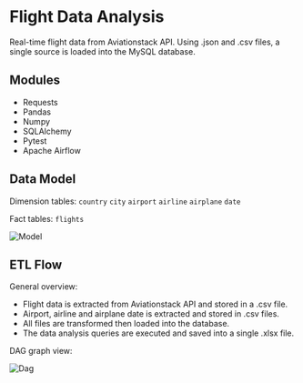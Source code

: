# Flight Data Analysis

Real-time flight data from Aviationstack API. Using .json and .csv files, a single source is loaded into the MySQL database.

## Modules

- Requests
- Pandas
- Numpy
- SQLAlchemy
- Pytest
- Apache Airflow

## Data Model

Dimension tables:
`country`
`city`
`airport`
`airline`
`airplane`
`date`

Fact tables:
`flights`

![Model](https://i.imgur.com/T9YPHBv.jpg)

## ETL Flow

General overview:

- Flight data is extracted from Aviationstack API and stored in a .csv file.
- Airport, airline and airplane date is extracted and stored in .csv files.
- All files are transformed then loaded into the database.
- The data analysis queries are executed and saved into a single .xlsx file.

DAG graph view:

![Dag](https://i.imgur.com/hTIzWtl.jpg)
